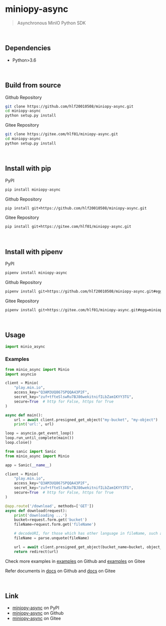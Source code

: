 # miniopy-async
> Asynchronous MinIO Python SDK

<br/>

## Dependencies
- Python>3.6

<br/>

## Build from source
Github Repository
```sh
git clone https://github.com/hlf20010508/miniopy-async.git
cd miniopy-async
python setup.py install
```

Gitee Repository
```sh
git clone https://gitee.com/hlf01/miniopy-async.git
cd miniopy-async
python setup.py install
```

<br/>

## Install with pip

PyPI
```sh
pip install miniopy-async
```

Github Repository
```sh
pip install git+https://github.com/hlf20010508/miniopy-async.git
```

Gitee Repository
```sh
pip install git+https://gitee.com/hlf01/miniopy-async.git
```

<br/>

## Install with pipenv

PyPI
```sh
pipenv install miniopy-async
```

Github Repository
```sh
pipenv install git+https://github.com/hlf20010508/miniopy-async.git#egg=miniopy-async
```

Gitee Repository
```sh
pipenv install git+https://gitee.com/hlf01/miniopy-async.git#egg=miniopy-async
```

<br/>

## Usage
```python
import minio_async
```

### Examples
```python
from minio_async import Minio
import asyncio

client = Minio(
    "play.min.io",
    access_key="Q3AM3UQ867SPQQA43P2F",
    secret_key="zuf+tfteSlswRu7BJ86wekitnifILbZam1KYY3TG",
    secure=True  # http for False, https for True
)

async def main():
    url = await client.presigned_get_object("my-bucket", "my-object")
    print('url:', url)

loop = asyncio.get_event_loop()
loop.run_until_complete(main())
loop.close()
```

```python
from sanic import Sanic
from minio_async import Minio

app = Sanic(__name__)

client = Minio(
    "play.min.io",
    access_key="Q3AM3UQ867SPQQA43P2F",
    secret_key="zuf+tfteSlswRu7BJ86wekitnifILbZam1KYY3TG",
    secure=True  # http for False, https for True
)

@app.route('/download', methods=['GET'])
async def download(request):
    print('downloading ...')
    bucket=request.form.get('bucket')
    fileName=request.form.get('fileName')

    # decodeURI, for those which has other language in fileName, such as Chinese, Japanese, Korean
    fileName = parse.unquote(fileName)

    url = await client.presigned_get_object(bucket_name=bucket, object_name=fileName)
    return redirect(url)
```

Check more examples in <a href="https://github.com/hlf20010508/miniopy-async/tree/master/examples">examples</a> on Github and <a href="https://gitee.com/hlf01/miniopy-async/tree/master/examples">examples</a> on Gitee

Refer documents in <a href="https://github.com/hlf20010508/miniopy-async/tree/master/docs">docs</a> on Github and <a href="https://gitee.com/hlf01/miniopy-async/tree/master/docs">docs</a> on Gitee

<br/>

## Link
- <a href="https://pypi.org/project/miniopy-async/">miniopy-async</a> on PyPI
- <a href="https://github.com/hlf20010508/miniopy-async.git">miniopy-async</a> on Github
- <a href="https://gitee.com/hlf01/miniopy-async.git">miniopy-async</a> on Gitee
